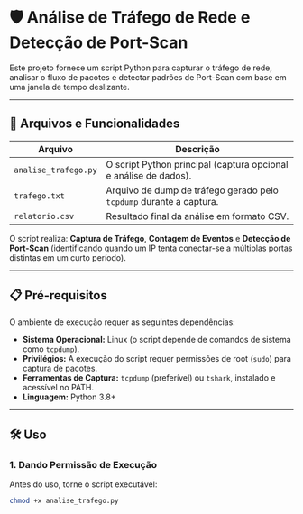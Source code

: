 
# 🛡️ Análise de Tráfego de Rede e Detecção de Port-Scan

Este projeto fornece um script Python para capturar o tráfego de rede, analisar o fluxo de pacotes e detectar padrões de Port-Scan com base em uma janela de tempo deslizante.

---

## 🚀 Arquivos e Funcionalidades

| Arquivo              | Descrição                                                       |
|----------------------|-----------------------------------------------------------------|
| `analise_trafego.py` | O script Python principal (captura opcional e análise de dados).|
| `trafego.txt`        | Arquivo de dump de tráfego gerado pelo `tcpdump` durante a captura. |
| `relatorio.csv`      | Resultado final da análise em formato CSV.                      |

O script realiza: **Captura de Tráfego**, **Contagem de Eventos** e **Detecção de Port-Scan** (identificando quando um IP tenta conectar-se a múltiplas portas distintas em um curto período).

---

## 📋 Pré-requisitos

O ambiente de execução requer as seguintes dependências:

- **Sistema Operacional:** Linux (o script depende de comandos de sistema como `tcpdump`).  
- **Privilégios:** A execução do script requer permissões de root (`sudo`) para captura de pacotes.  
- **Ferramentas de Captura:** `tcpdump` (preferível) ou `tshark`, instalado e acessível no PATH.  
- **Linguagem:** Python 3.8+  

---

## 🛠️ Uso

### 1. Dando Permissão de Execução

Antes do uso, torne o script executável:

```bash
chmod +x analise_trafego.py
